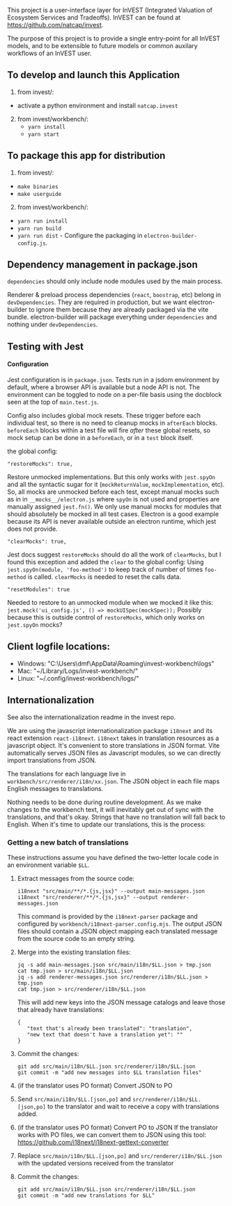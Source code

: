 This project is a user-interface layer for InVEST (Integrated Valuation of
Ecosystem Services and Tradeoffs).
InVEST can be found at https://github.com/natcap/invest.

The purpose of this project is to provide a single entry-point for all
InVEST models, and to be extensible to future models or common auxilary
workflows of an InVEST user.

## To develop and launch this Application
1. from invest/:
  - activate a python environment and install `natcap.invest`
2. from invest/workbench/:
	- `yarn install`
	- `yarn start`

## To package this app for distribution
1. from invest/:
  - `make binaries`
  - `make userguide`
2. from invest/workbench/:
  - `yarn run install`
  - `yarn run build`
  - `yarn run dist`  - Configure the packaging in `electron-builder-config.js`.

## Dependency management in package.json
`dependencies` should only include node modules used by the main process.  

Renderer & preload process dependencies (`react`, `boostrap`, etc) belong in `devDependencies`. 
They are required in production, but we want electron-builder to ignore them
because they are already packaged via the vite bundle.
electron-builder will package everything under `dependencies` and nothing under `devDependencies`.  

## Testing with Jest
#### Configuration
Jest configuration is in `package.json`.
Tests run in a jsdom environment by default, where a browser API is available
but a node API is not. The environment can be toggled to node on a per-file 
basis using the docblock seen at the top of `main.test.js`.

Config also includes global mock resets. These trigger before each individual test, 
so there is no need to cleanup mocks in `afterEach` blocks.
`beforeEach` blocks within a test file will fire _after_ these global resets,
so mock setup can be done in a `beforeEach`, or in a `test` block itself.

the global config:
```
"restoreMocks": true,
```
Restore unmocked implementations. But this only works with `jest.spyOn`
and all the syntactic sugar for it (`mockReturnValue`, `mockImplementation`, etc).
So, all mocks are unmocked before each test, except manual mocks such as in
in `__mocks__/electron.js` where `spyOn` is not used and properties are 
manually assigned `jest.fn()`. We only use manual mocks for modules that
should absolutely be mocked in all test cases. Electron is a good example because
its API is never available outside an electron runtime, which jest does not provide.
```
"clearMocks": true,
```
Jest docs suggest `restoreMocks` should do all the work of `clearMocks`, 
but I found this exception and added the `clear` to the global config:
Using `jest.spyOn(module, 'foo-method')` to keep track of number of times
`foo-method` is called. `clearMocks` is needed to reset the calls data.
```
"resetModules": true
```
Needed to restore to an unmocked module when we mocked it like this:
`jest.mock('ui_config.js', () => mockUISpec(mockSpec));`
Possibly because this is outside control of `restoreMocks`, 
which only works on `jest.spyOn` mocks?

## Client logfile locations:
* Windows: "C:\Users\dmf\AppData\Roaming\invest-workbench\logs\"
* Mac: "\~/Library/Logs/invest-workbench/"
* Linux: "\~/.config/invest-workbench/logs/"

## Internationalization

See also the internationalization readme in the invest repo.

We are using the javascript internationalization package `i18next` and its react extension `react-i18next`. `i18next` takes in translation resources as a javascript object. It's convenient to store translations in JSON format. Vite automatically serves JSON files as Javascript modules, so we can directly import translations from JSON.

The translations for each language live in `workbench/src/renderer/i18n/xx.json`. The JSON object in each file maps English messages to translations.

Nothing needs to be done during routine development. As we make changes to the workbench text, it will inevitably get out of sync with the translations, and that's okay. Strings that have no translation will fall back to English. When it's time to update our translations, this is the process:


### Getting a new batch of translations
These instructions assume you have defined the two-letter locale code in an environment variable `$LL`.

1. Extract messages from the source code:
   ```
   i18next "src/main/**/*.{js,jsx}" --output main-messages.json
   i18next "src/renderer/**/*.{js,jsx}" --output renderer-messages.json
   ```
   This command is provided by the `i18next-parser` package and configured by `workbench/i18next-parser.config.mjs`. The output JSON files should contain a JSON object mapping each translated message from the source code to an empty string.

2. Merge into the existing translation files:
   ```
   jq -s add main-messages.json src/main/i18n/$LL.json > tmp.json
   cat tmp.json > src/main/i18n/$LL.json
   jq -s add renderer-messages.json src/renderer/i18n/$LL.json > tmp.json
   cat tmp.json > src/renderer/i18n/$LL.json
   ```
   This will add new keys into the JSON message catalogs and leave those that already have translations:
   ```
   {
      "text that's already been translated": "translation",
      "new text that doesn't have a translation yet": ""
   }
   ```

4. Commit the changes:
   ```
   git add src/main/i18n/$LL.json src/renderer/i18n/$LL.json
   git commit -m "add new messages into $LL translation files"
   ```
3. (if the translator uses PO format) Convert JSON to PO

4. Send `src/main/i18n/$LL.[json,po]` and `src/renderer/i18n/$LL.[json,po]` to the translator and wait to receive a copy with translations added.

5. (if the translator uses PO format) Convert PO to JSON
   If the translator works with PO files, we can convert them to JSON using this tool: https://github.com/i18next/i18next-gettext-converter

6. Replace `src/main/i18n/$LL.[json,po]` and `src/renderer/i18n/$LL.json` with the updated versions received from the translator

7. Commit the changes:
   ```
   git add src/main/i18n/$LL.json src/renderer/i18n/$LL.json
   git commit -m "add new translations for $LL"
   ```

